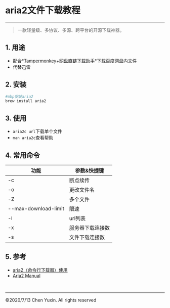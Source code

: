 # aria2文件下载教程
***
> 一款轻量级、多协议、多源、跨平台的开源下载神器。  

## 1. 用途
- 配合*[Tampermonkey](https://www.tampermonkey.net/scripts.php)*+*[网盘直链下载助手](https://www.baiduyun.wiki/zh-cn/assistant.html)*下载百度网盘内文件
- 代替迅雷

## 2. 安装
```zsh
#mbp安装aria2
brew install aria2
```

## 3. 使用
- `aria2c url`下载单个文件
- `man aria2c`查看帮助

## 4. 常用命令
功能 | 参数&快捷键
-- | --
-c | 断点续传
-o | 更改文件名
-Z | 多个文件
--max-download-limit | 限速
-i | url列表
-x | 服务器下载连接数
-s | 文件下载连接数

## 5. 参考
- [aria2（命令行下载器）使用](https://www.jianshu.com/p/6e6a02e1f15e)
- [Aria2 Manual](https://aria2.github.io/manual/en/html/index.html)

<br/>

***
&copy;2020/7/13 Chen Yuxin. All rights reserved
